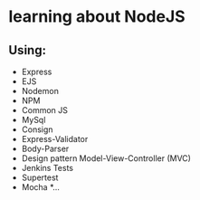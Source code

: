 # learning about NodeJS
## Using:
* Express
* EJS
* Nodemon
* NPM
* Common JS
* MySql
* Consign
* Express-Validator
* Body-Parser
* Design pattern Model-View-Controller (MVC)
* Jenkins Tests
* Supertest 
* Mocha
*...
